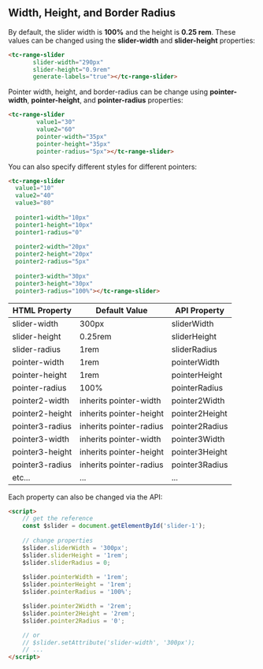 ## Width, Height, and Border Radius

By default, the slider width is **100%** and the height is **0.25 rem**. These values can be changed using the **slider-width** and **slider-height** properties:

```html
<tc-range-slider
       slider-width="290px"
       slider-height="0.9rem"
       generate-labels="true"></tc-range-slider>
```

<div class="my-12 flex flex-col items-center">
    <tc-range-slider
       slider-width="290px"
       slider-height="0.9rem"
       generate-labels="true"></tc-range-slider>
</div>

Pointer width, height, and border-radius can be change using **pointer-width**, **pointer-height**, and **pointer-radius** properties:

```html
<tc-range-slider
        value1="30"
        value2="60"
        pointer-width="35px"
        pointer-height="35px"
        pointer-radius="5px"></tc-range-slider>
```

<div class="my-12 flex flex-col items-center">
    <tc-range-slider
        value1="30"
        value2="60"
        pointer-width="35px"
        pointer-height="35px"
        pointer-radius="5px"></tc-range-slider>
</div>

You can also specify different styles for different pointers:

```html
<tc-range-slider
  value1="10"
  value2="40"
  value3="80"
  
  pointer1-width="10px"
  pointer1-height="10px"
  pointer1-radius="0"
  
  pointer2-width="20px"
  pointer2-height="20px"
  pointer2-radius="5px"
  
  pointer3-width="30px"
  pointer3-height="30px"
  pointer3-radius="100%"></tc-range-slider>
```

<div class="my-12 flex flex-col items-center">
    <tc-range-slider
        value1="10"
        value2="40"
        value3="80"
        pointer1-width="10px"
        pointer1-height="10px"
        pointer1-radius="0"
        pointer2-width="20px"
        pointer2-height="20px"
        pointer2-radius="5px"
        pointer3-width="30px"
        pointer3-height="30px"
        pointer3-radius="100%"></tc-range-slider>
</div>


| HTML Property   | Default Value           | API Property   |
|-----------------|-------------------------|----------------|
| slider-width    | 300px                   | sliderWidth    |
| slider-height   | 0.25rem                 | sliderHeight   | 
| slider-radius   | 1rem                    | sliderRadius   |
| pointer-width   | 1rem                    | pointerWidth   |
| pointer-height  | 1rem                    | pointerHeight  |
| pointer-radius  | 100%                    | pointerRadius  | 
| pointer2-width  | inherits pointer-width  | pointer2Width  |
| pointer2-height | inherits pointer-height | pointer2Height |
| pointer3-radius | inherits pointer-radius | pointer2Radius | 
| pointer3-width  | inherits pointer-width  | pointer3Width  |
| pointer3-height | inherits pointer-height | pointer3Height |
| pointer3-radius | inherits pointer-radius | pointer3Radius | 
| etc...          | ...                     | ...            | 

Each property can also be changed via the API:

```html
<script>
    // get the reference
    const $slider = document.getElementById('slider-1');
    
    // change properties
    $slider.sliderWidth = '300px';
    $slider.sliderHeight = '1rem';
    $slider.sliderRadius = 0;
    
    $slider.pointerWidth = '1rem';
    $slider.pointerHeight = '1rem';
    $slider.pointerRadius = '100%';

    $slider.pointer2Width = '2rem';
    $slider.pointer2Height = '2rem';
    $slider.pointer2Radius = '0';

    // or 
    // $slider.setAttribute('slider-width', '300px');
    // ...
</script>
```